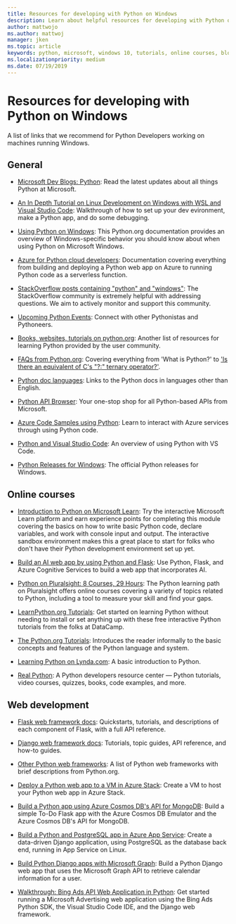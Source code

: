```yaml
---
title: Resources for developing with Python on Windows
description: Learn about helpful resources for developing with Python on Windows, such as online courses and web development.
author: mattwojo 
ms.author: mattwoj 
manager: jken
ms.topic: article
keywords: python, microsoft, windows 10, tutorials, online courses, blogs, events
ms.localizationpriority: medium
ms.date: 07/19/2019
---
```


# Resources for developing with Python on Windows

A list of links that we recommend for Python Developers working on machines running Windows.

## General

- [Microsoft Dev Blogs: Python](https://devblogs.microsoft.com/python/): Read the latest updates about all things Python at Microsoft.

- [An In Depth Tutorial on Linux Development on Windows with WSL and Visual Studio Code](https://devblogs.microsoft.com/commandline/an-in-depth-tutorial-on-linux-development-on-windows-with-wsl-and-visual-studio-code/): Walkthrough of how to set up your dev evironment, make a Python app, and do some debugging.

- [Using Python on Windows](https://docs.python.org/3/using/windows.html): This Python.org documentation provides an overview of Windows-specific behavior you should know about when using Python on Microsoft Windows.

- [Azure for Python cloud developers](/azure/python/): Documentation covering everything from building and deploying a Python web app on Azure to running Python code as a serverless function.

- [StackOverflow posts containing "python" and "windows"](https://stackoverflow.com/questions/4750806/how-do-i-install-pip-on-windows/12476379): The StackOverflow community is extremely helpful with addressing questions. We aim to actively monitor and support this community.

- [Upcoming Python Events](https://www.python.org/events/python-events): Connect with other Pythonistas and Pythoneers.

- [Books, websites, tutorials on python.org](https://wiki.python.org/moin/BeginnersGuide/Programmers): Another list of resources for learning Python provided by the user community.

- [FAQs from Python.org](https://docs.python.org/3/faq/): Covering everything from 'What is Python?' to ['Is there an equivalent of C's "?:" ternary operator?'](https://docs.python.org/3/faq/programming.html#is-there-an-equivalent-of-c-s-ternary-operator).

- [Python doc languages](https://wiki.python.org/moin/Languages): Links to the Python docs in languages other than English.

- [Python API Browser](/python/api/): Your one-stop shop for all Python-based APIs from Microsoft.

- [Azure Code Samples using Python](https://azure.microsoft.com/resources/samples/?platform=python&sort=0): Learn to interact with Azure services through using Python code.

- [Python and Visual Studio Code](https://code.visualstudio.com/docs/languages/python): An overview of using Python with VS Code.

- [Python Releases for Windows](https://www.python.org/downloads/windows/): The official Python releases for Windows.

## Online courses

- [Introduction to Python on Microsoft Learn](/learn/modules/intro-to-python/): Try the interactive Microsoft Learn platform and earn experience points for completing this module covering the basics on how to write basic Python code, declare variables, and work with console input and output. The interactive sandbox environment makes this a great place to start for folks who don't have their Python development environment set up yet.

- [Build an AI web app by using Python and Flask](/learn/modules/python-flask-build-ai-web-app): Use Python, Flask, and Azure Cognitive Services to build a web app that incorporates AI.

- [Python on Pluralsight: 8 Courses, 29 Hours](https://app.pluralsight.com/paths/skills/python): The Python learning path on Pluralsight offers online courses covering a variety of topics related to Python, including a tool to measure your skill and find your gaps.

- [LearnPython.org Tutorials](https://www.learnpython.org/): Get started on learning Python without needing to install or set anything up with these free interactive Python tutorials from the folks at DataCamp.

- [The Python.org Tutorials](https://docs.python.org/3/tutorial/index.html): Introduces the reader informally to the basic concepts and features of the Python language and system.

- [Learning Python on Lynda.com](https://www.lynda.com/Python-tutorials/Learning-Python/661773-2.html): A basic introduction to Python.

- [Real Python](https://realpython.com/): A Python developers resource center — Python tutorials, video courses, quizzes, books, code examples, and more.

## Web development

- [Flask web framework docs](https://flask.palletsprojects.com/en/1.1.x/): Quickstarts, tutorials, and descriptions of each component of Flask, with a full API reference.

- [Django web framework docs](https://docs.djangoproject.com/en/2.2/): Tutorials, topic guides, API reference, and how-to guides.

- [Other Python web frameworks](https://wiki.python.org/moin/WebFrameworks): A list of Python web frameworks with brief descriptions from Python.org.

- [Deploy a Python web app to a VM in Azure Stack](/azure-stack/user/azure-stack-dev-start-howto-vm-python): Create a VM to host your Python web app in Azure Stack.

- [Build a Python app using Azure Cosmos DB's API for MongoDB](/azure/cosmos-db/create-mongodb-flask): Build a simple To-Do Flask app with the Azure Cosmos DB Emulator and the Azure Cosmos DB's API for MongoDB.

- [Build a Python and PostgreSQL app in Azure App Service](/azure/app-service/containers/tutorial-python-postgresql-app): Create a data-driven Django application, using PostgreSQL as the database back end, running in App Service on Linux.

- [Build Python Django apps with Microsoft Graph](/graph/tutorials/python): Build a Python Django web app that uses the Microsoft Graph API to retrieve calendar information for a user.

- [Walkthrough: Bing Ads API Web Application in Python](/advertising/guides/walkthrough-web-application-python): Get started running a Microsoft Advertising web application using the Bing Ads Python SDK, the Visual Studio Code IDE, and the Django web framework.
